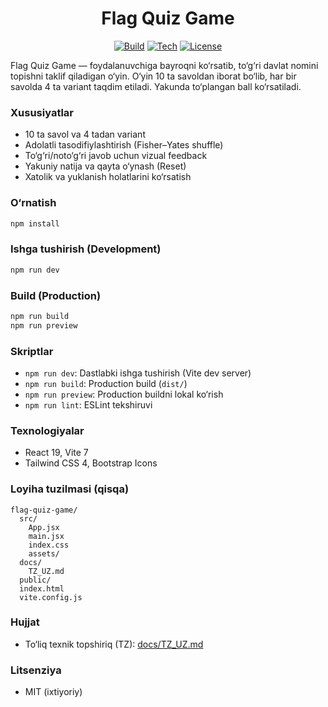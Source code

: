 <div align="center">

# Flag Quiz Game

[![Build](https://img.shields.io/badge/build-passing-brightgreen)](https://)
[![Tech](https://img.shields.io/badge/stack-React%2019%20%7C%20Vite%207%20%7C%20Tailwind%204-blue)](https://)
[![License](https://img.shields.io/badge/license-MIT-informational)](./LICENSE)

</div>

Flag Quiz Game — foydalanuvchiga bayroqni ko‘rsatib, to‘g‘ri davlat nomini topishni taklif qiladigan o‘yin. O‘yin 10 ta savoldan iborat bo‘lib, har bir savolda 4 ta variant taqdim etiladi. Yakunda to‘plangan ball ko‘rsatiladi.

### Xususiyatlar
- 10 ta savol va 4 tadan variant
- Adolatli tasodifiylashtirish (Fisher–Yates shuffle)
- To‘g‘ri/noto‘g‘ri javob uchun vizual feedback
- Yakuniy natija va qayta o‘ynash (Reset)
- Xatolik va yuklanish holatlarini ko‘rsatish

### O‘rnatish
```bash
npm install
```

### Ishga tushirish (Development)
```bash
npm run dev
```

### Build (Production)
```bash
npm run build
npm run preview
```

### Skriptlar
- `npm run dev`: Dastlabki ishga tushirish (Vite dev server)
- `npm run build`: Production build (`dist/`)
- `npm run preview`: Production buildni lokal ko‘rish
- `npm run lint`: ESLint tekshiruvi

### Texnologiyalar
- React 19, Vite 7
- Tailwind CSS 4, Bootstrap Icons

### Loyiha tuzilmasi (qisqa)
```
flag-quiz-game/
  src/
    App.jsx
    main.jsx
    index.css
    assets/
  docs/
    TZ_UZ.md
  public/
  index.html
  vite.config.js
```

### Hujjat
- To‘liq texnik topshiriq (TZ): [docs/TZ_UZ.md](docs/TZ_UZ.md)

### Litsenziya
- MIT (ixtiyoriy)

